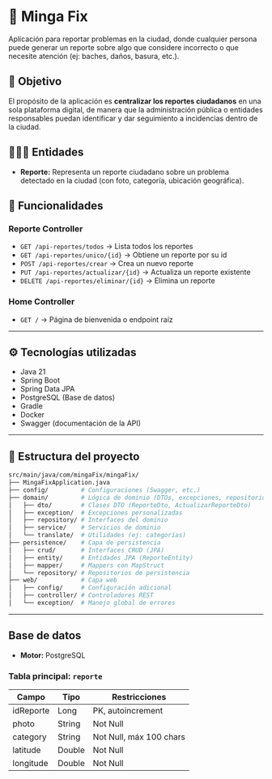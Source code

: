 # 🚀 Minga Fix

Aplicación para reportar problemas en la ciudad, donde cualquier persona puede generar un reporte sobre algo que
considere incorrecto o que necesite atención (ej: baches, daños, basura, etc.).

## 📌 Objetivo

El propósito de la aplicación es **centralizar los reportes ciudadanos** en una sola plataforma digital, de manera que
la administración pública o entidades responsables puedan identificar y dar seguimiento a incidencias dentro de la
ciudad.

## 🧑🏽‍💻 Entidades

- **Reporte:** Representa un reporte ciudadano sobre un problema detectado en la ciudad (con foto, categoría, ubicación
  geográfica).

## 🚀 Funcionalidades

### Reporte Controller

- `GET /api-reportes/todos` → Lista todos los reportes
- `GET /api-reportes/unico/{id}` → Obtiene un reporte por su id
- `POST /api-reportes/crear` → Crea un nuevo reporte
- `PUT /api-reportes/actualizar/{id}` → Actualiza un reporte existente
- `DELETE /api-reportes/eliminar/{id}` → Elimina un reporte

### Home Controller

- `GET /` → Página de bienvenida o endpoint raíz

---

## ⚙️ Tecnologías utilizadas

- Java 21
- Spring Boot
- Spring Data JPA
- PostgreSQL (Base de datos)
- Gradle
- Docker
- Swagger (documentación de la API)

---

## 📂 Estructura del proyecto

```bash
src/main/java/com/mingaFix/mingaFix/
├── MingaFixApplication.java
├── config/         # Configuraciones (Swagger, etc.)
├── domain/         # Lógica de dominio (DTOs, excepciones, repositorios, servicios)
│   ├── dto/        # Clases DTO (ReporteDto, ActualizarReporteDto)
│   ├── exception/  # Excepciones personalizadas
│   ├── repository/ # Interfaces del dominio
│   ├── service/    # Servicios de dominio
│   └── translate/  # Utilidades (ej: categorías)
├── persistence/    # Capa de persistencia
│   ├── crud/       # Interfaces CRUD (JPA)
│   ├── entity/     # Entidades JPA (ReporteEntity)
│   ├── mapper/     # Mappers con MapStruct
│   └── repository/ # Repositorios de persistencia
├── web/            # Capa web
│   ├── config/     # Configuración adicional
│   ├── controller/ # Controladores REST
│   └── exception/  # Manejo global de errores
```

---

## Base de datos

- **Motor:** PostgreSQL

### Tabla principal: `reporte`

| Campo     | Tipo   | Restricciones           |
|-----------|--------|-------------------------|
| idReporte | Long   | PK, autoincrement       |
| photo     | String | Not Null                |
| category  | String | Not Null, máx 100 chars |
| latitude  | Double | Not Null                |
| longitude | Double | Not Null                |

